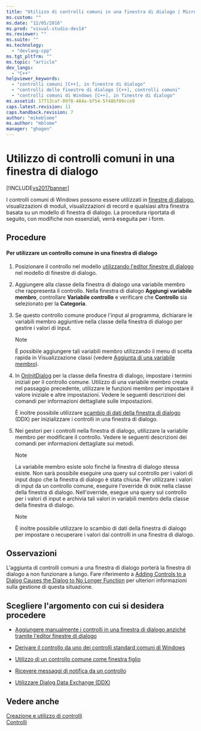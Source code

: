 ```yaml
---
title: "Utilizzo di controlli comuni in una finestra di dialogo | Microsoft Docs"
ms.custom: ""
ms.date: "12/05/2016"
ms.prod: "visual-studio-dev14"
ms.reviewer: ""
ms.suite: ""
ms.technology: 
  - "devlang-cpp"
ms.tgt_pltfrm: ""
ms.topic: "article"
dev_langs: 
  - "C++"
helpviewer_keywords: 
  - "controlli comuni [C++], in finestre di dialogo"
  - "controlli delle finestre di dialogo [C++], controlli comuni"
  - "controlli comuni di Windows [C++], in finestre di dialogo"
ms.assetid: 17713caf-09f8-484a-bf54-5f48bf09cce9
caps.latest.revision: 11
caps.handback.revision: 7
author: "mikeblome"
ms.author: "mblome"
manager: "ghogen"
---
```

# Utilizzo di controlli comuni in una finestra di dialogo
[!INCLUDE[vs2017banner](../assembler/inline/includes/vs2017banner.md)]

I controlli comuni di Windows possono essere utilizzati in [finestre di dialogo](../mfc/dialog-boxes.md), visualizzazioni di moduli, visualizzazioni di record e qualsiasi altra finestra basata su un modello di finestra di dialogo.  La procedura riportata di seguito, con modifiche non essenziali, verrà eseguita per i form.  
  
## Procedure  
  
#### Per utilizzare un controllo comune in una finestra di dialogo  
  
1.  Posizionare il controllo nel modello [utilizzando l'editor finestre di dialogo](../mfc/using-the-dialog-editor-to-add-controls.md) nel modello di finestre di dialogo.  
  
2.  Aggiungere alla classe della finestra di dialogo una variabile membro che rappresenta il controllo.  Nella finestra di dialogo **Aggiungi variabile membro**, controllare **Variabile controllo** e verificare che **Controllo** sia selezionato per la **Categoria**.  
  
3.  Se questo controllo comune produce l'input al programma, dichiarare le variabili membro aggiuntive nella classe della finestra di dialogo per gestire i valori di input.  
  
    > [!NOTE]
    >  È possibile aggiungere tali variabili membro utilizzando il menu di scelta rapida in Visualizzazione classi \(vedere [Aggiunta di una variabile membro](../ide/adding-a-member-variable-visual-cpp.md)\).  
  
4.  In [OnInitDialog](../Topic/CDialog::OnInitDialog.md) per la classe della finestra di dialogo, impostare i termini iniziali per il controllo comune.  Utilizzo di una variabile membro creata nel passaggio precedente, utilizzare le funzioni membro per impostare il valore iniziale e altre impostazioni.  Vedere le seguenti descrizioni dei comandi per informazioni dettagliate sulle impostazioni.  
  
     È inoltre possibile utilizzare [scambio di dati della finestra di dialogo](../mfc/dialog-data-exchange-and-validation.md) \(DDX\) per inizializzare i controlli in una finestra di dialogo.  
  
5.  Nei gestori per i controlli nella finestra di dialogo, utilizzare la variabile membro per modificare il controllo.  Vedere le seguenti descrizioni dei comandi per informazioni dettagliate sui metodi.  
  
    > [!NOTE]
    >  La variabile membro esiste solo finché la finestra di dialogo stessa esiste.  Non sarà possibile eseguire una query sul controllo per i valori di input dopo che la finestra di dialogo è stata chiusa.  Per utilizzare i valori di input da un controllo comune, eseguire l'override di `OnOK` nella classe della finestra di dialogo.  Nell'override, esegue una query sul controllo per i valori di input e archivia tali valori in variabili membro della classe della finestra di dialogo.  
  
    > [!NOTE]
    >  È inoltre possibile utilizzare lo scambio di dati della finestra di dialogo per impostare o recuperare i valori dai controlli in una finestra di dialogo.  
  
## Osservazioni  
 L'aggiunta di controlli comuni a una finestra di dialogo porterà la finestra di dialogo a non funzionare a lungo.  Fare riferimento a [Adding Controls to a Dialog Causes the Dialog to No Longer Function](../mfc/adding-controls-to-a-dialog-causes-the-dialog-to-no-longer-function.md) per ulteriori informazioni sulla gestione di questa situazione.  
  
## Scegliere l'argomento con cui si desidera procedere  
  
-   [Aggiungere manualmente i controlli in una finestra di dialogo anziché tramite l'editor finestre di dialogo](../mfc/adding-controls-by-hand.md)  
  
-   [Derivare il controllo da uno dei controlli standard comuni di Windows](../mfc/deriving-controls-from-a-standard-control.md)  
  
-   [Utilizzo di un controllo comune come finestra figlio](../mfc/using-a-common-control-as-a-child-window.md)  
  
-   [Ricevere messaggi di notifica da un controllo](../mfc/receiving-notification-from-common-controls.md)  
  
-   [Utilizzare Dialog Data Exchange \(DDX\)](../mfc/dialog-data-exchange-and-validation.md)  
  
## Vedere anche  
 [Creazione e utilizzo di controlli](../mfc/making-and-using-controls.md)   
 [Controlli](../mfc/controls-mfc.md)